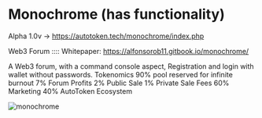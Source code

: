 # Monochrome (has functionality)

Alpha 1.0v -> https://autotoken.tech/monochrome/index.php

Web3 Forum :::: Whitepaper: https://alfonsorob11.gitbook.io/monochrome/

A Web3 forum, with a command console aspect, Registration and login with wallet without passwords. Tokenomics 90% pool reserved for infinite burnout 7% Forum Profits 2% Public Sale 1% Private Sale Fees 60% Marketing 40% AutoToken Ecosystem

![monochrome](https://user-images.githubusercontent.com/57547835/163734042-c78a2260-17ca-4eb5-a065-507fdfcf6a2c.png)

